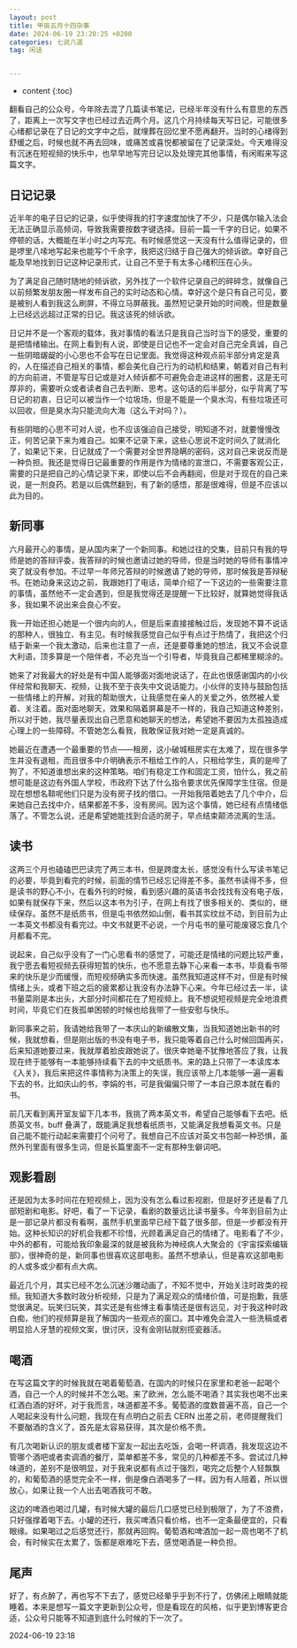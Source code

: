 ```yaml
---
layout: post
title: 甲辰五月十四杂事
date: 2024-06-19 23:20:25 +0200
categories: 七说八道
tag: 闲话


---
```


* content
{:toc}




翻看自己的公众号，今年除去混了几篇读书笔记，已经半年没有什么有意思的东西了，距离上一次写文字也已经过去近两个月。这几个月持续每天写日记，可能很多心绪都记录在了日记的文字中之后，就埋葬在回忆里不愿再翻开。当时的心绪得到舒缓之后，时候也就不再去回味，或痛苦或喜悦都被留在了记录深处。今天难得没有沉迷在短视频的快乐中，也早早地写完日记以及处理完其他事情，有闲暇来写这篇文字。

## 日记记录

近半年的电子日记的记录，似乎使得我的打字速度加快了不少，只是偶尔输入法会无法正确显示高频词，导致我需要按数字键选择。目前一篇一千字的日记，如果不停顿的话，大概能在半小时之内写完。有时候感觉这一天没有什么值得记录的，但是啰里八嗦地写起来也能写个千余字，我把这归结于自己强大的倾诉欲。幸好自己能及早地找到日记这种记录形式，让自己不至于有太多心绪积压在心头。

为了满足自己随时随地的倾诉欲，另外找了一个软件记录自己的碎碎念，就像自己以前频繁发朋友圈一样发布自己的实时动态和心情。幸好这个是只有自己可见，要是被别人看到我这么刷屏，不得立马屏蔽我。虽然短记录开始的时间晚，但是数量上已经远远超过正常的日记。我这该死的倾诉欲。

日记并不是一个客观的载体，我对事情的看法只是我自己当时当下的感受，重要的是把情绪输出。在网上看到有人说，即使是日记也不一定会对自己完全真诚，自己一些阴暗龌龊的小心思也不会写在日记里面。我觉得这种观点前半部分肯定是真的，人在描述自己相关的事情，都会美化自己行为的动机和结果，朝着对自己有利的方向前进，不管是写日记或是对人倾诉都不可避免会走进这样的圈套，这是无可厚非的，需要听众或者读者自己去判断、思考。这句话的后半部分，似乎背离了写日记的初衷，日记可以被当作一个垃圾场，但是不能是一个臭水沟，有些垃圾还可以回收，但是臭水沟只能流向大海（这么干对吗？）。

有些阴暗的心思不可对人说，也不应该强迫自己接受，明知道不对，就要慢慢改正，何苦记录下来为难自己。如果不记录下来，这些心思说不定时间久了就消化了，如果记下来，日记就成了一个需要对全世界隐瞒的密码，这对自己来说反而是一种负担。我还是觉得日记最重要的作用是作为情绪的宣泄口，不需要客观公正，需要的只是把自己的心情记录下来，即使以后不会再翻阅，但是对于现在的自己来说，是一剂良药。若是以后偶然翻到，有了新的感悟，那是很难得，但是不应该以此为目的。

## 新同事

六月最开心的事情，是从国内来了一个新同事。和她过往的交集，目前只有我的导师是她的答辩评委，我答辩的时候也邀请过她的导师，但是当时她的导师有事情冲突了就没有参加。不过早一年师兄答辩的时候邀请了她的导师，那时候我是答辩秘书。在她动身来这边之前，我跟她打了电话，简单介绍了一下这边的一些需要注意的事情，虽然他不一定会遇到，但是我觉得还是提醒一下比较好，就算她觉得我话多，我如果不说出来会良心不安。

我一开始还担心她是一个很内向的人，但是后来直接接触过后，发现她不算不说话的那种人，很独立、有主见。有时候我感觉自己似乎有点过于热情了，我把这个归结于新来一个我太激动，后来也注意了一点，还是要尊重她的想法，我又不会说意大利语，顶多算是一个陪伴者，不必充当一个引导者，毕竟我自己都稀里糊涂的。

她来了对我最大的好处是有中国人能够面对面地说话了，在此也很感谢国内的小伙伴经常和我聊天、视频，让我不至于丧失中文说话能力。小伙伴的支持与鼓励包括一些情绪上的开解，对我的帮助很大，让我感觉在亲人的关爱之外，依然被人爱着、关注着。面对面地聊天，效果和隔着屏幕是不一样的，我自己知道这种差别，所以对于她，我尽量表现出自己愿意和她聊天的想法，希望她不要因为太孤独造成心理上的一些障碍。不管她怎么看我，我敢保证我对她一定是真诚的。

她最近在遭遇一个最重要的节点——租房，这小破城租房实在太难了，现在很多学生并没有退租，而且很多中介明确表示不租给工作的人，只租给学生，真的是哔了狗了，不知道谁想出来的这种策略。咱们有稳定工作和固定工资，怕什么，我之前想可能是这边有外国人学校，市政府下达了什么指令要求优先保障学生住宿。但是现在想想名鞥呢他们只是为没有房子找的借口。一开始我陪着她去了几个中介，后来她自己去找中介，结果都差不多，没有房间。因为这个事情，她已经有点情绪低落了。不管怎么说，还是希望她能找到合适的房子，早点结束颠沛流离的生活。

## 读书

这两三个月也磕磕巴巴读完了两三本书，但是跨度太长，感觉没有什么写读书笔记的必要，毕竟到看完的时候，前面的情节已经忘记得差不多。虽然书读得不多，但是读书的野心不小，在看外刊的时候，看到感兴趣的英语书会找找有没有电子版，如果有就保存下来，然后以这本书为引子，在网上有找了很多相关的、类似的，继续保存。虽然不是纸质书，但是屯书依然如山倒，看书其实纹丝不动，到目前为止一本英文书都没有看完过。中文书就更不必说，一个月屯书的量可能废寝忘食几个月都看不完。

说起来，自己似乎没有了一门心思看书的感觉了，可能还是情绪的问题比较严重，我宁愿去看短视频去获得短暂的快乐，也不愿意去静下心来看一本书，毕竟看书带来的快乐是少而缓慢，而短视频确实多而快速。虽然我知道这样不对，但是有时候情绪上头，或者下班之后的疲累都让我没有办法静下心来。今年已经过去一半，读书量菜刚是本出头，大部分时间都花在了短视频上。我不想说短视频是完全地浪费时间，毕竟它们在我孤单困顿的时候也给我带了一些安慰与快乐。

新同事来之前，我请她给我带了一本庆山的新编散文集，当我知道她出新书的时候，我就想看，但是刚出版的书没有电子书，我只能等着自己什么时候回国再买，后来知道她要过来，我就厚着脸皮跟她说了。很庆幸她毫不犹豫地答应了我，让我现在终于能够有一本能够持续看下去的中文纸质书。来的路上只带了一本读库本《入关》，我后来把这件事情称为决策上的失误，我应该带上几本能够一遍一遍看下去的书，比如庆山的书，李娟的书，可是我偏偏只带了一本自己原本就在看的书。

前几天看到离开室友留下几本书，我挑了两本英文书，希望自己能够看下去吧。纸质英文书，buff 叠满了，既能满足我想看纸质书，又能满足我想看英文书。只是自己能不能行动起来需要打个问号了。我想自己不应该对英文书包邮一种恐惧，虽然外刊里面有很多生词，但是长篇里面不一定有那种生僻词吧。

## 观影看剧

还是因为太多时间花在短视频上，因为没有怎么看过影视剧，但是好歹还是看了几部短剧和电影。好吧，看了一下记录，看剧的数量远比读书量多。今年到目前为止是一部记录片都没有看啊，虽然手机里面早已经下载了很多部，但是一步都没有开始。这种长知识的好机会我都不珍惜，光顾着满足自己的情绪了。电影看了不少，中外的都有，可能给我印象最深的就是被我称为神经病人大聚会的《宇宙探索编辑部》，很神奇的是，新同事也很喜欢这部电影。虽然不想承认，但是喜欢这部电影的人或多或少都有点大病。

最近几个月，其实已经不怎么沉迷沙雕动画了，不知不觉中，开始关注时政类的视频。我知道大多数时政分析视频，只是为了满足观众的情绪价值，可是抱歉，我感觉很满足。玩笑归玩笑，其实还是有些博主看事情还是很有远见，对于我这种时政白痴，他们的视频算是我了解国内一些观点的窗口。其中难免会混入一些洗稿或者明显拾人牙慧的视频文案，很讨厌，没有金刚钻就别揽瓷器活。

## 喝酒

在写这篇文字的时候我就在喝着葡萄酒，在国内的时候只在家里和老爸一起喝个酒，自己一个人的时候并不怎么喝。来了欧洲，怎么能不喝酒？其实我也喝不出来红酒白酒的好坏，对于我而言，味道都差不多。葡萄酒的度数普遍不高，自己一个人喝起来没有什么问题，我现在有点明白之前去 CERN 出差之前，老师提醒我们不要酗酒的含义了，首先是太容易获得，其次是价格不贵。

有几次喝新认识的朋友或者楼下室友一起出去吃饭，会喝一杯调酒，我发现这边不管哪个酒吧或者卖调酒的餐厅，菜单都差不多，常见的几种都差不多。尝试过几种味道的，差别不是很明显，对于我来说都有点过于强烈，喝完之后整个人轻飘飘的，和葡萄酒的感觉完全不一样，倒是像白酒喝多了一样。因为有人陪着，所以很放心，如果让我一个人出去喝酒我可不敢。

这边的啤酒也喝过几罐，有时候大罐的最后几口感觉已经到极限了，为了不浪费，只好强撑着喝下去。小罐的还行，我买啤酒只看价格，也不一定条最便宜的，只看眼缘。如果喝过之后感觉还行，那就再回购。葡萄酒和啤酒加一起一周也喝不了机会，有时候实在太累了，饭都是艰难吃下去，感觉喝酒是一种负担。

## 尾声

好了，有点醉了，再也写不下去了，感觉已经晕乎乎到不行了，仿佛闭上眼睛就能睡着。本来是想写一篇文字更新到公众号，但是看现在的风格，似乎更到博客更合适，公众号只能等不知道到底什么时候的下一次了。

2024-06-19 23:18

 

 